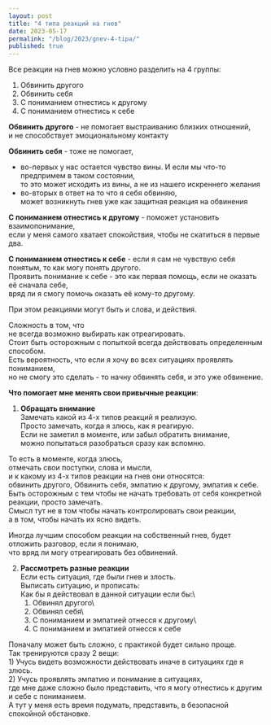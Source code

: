 ```yaml
---
layout: post
title: "4 типа реакций на гнев"
date: 2023-05-17
permalink: "/blog/2023/gnev-4-tipa/"
published: true
---
```

Все реакции на гнев можно условно разделить на 4 группы:
1. Обвинить другого
2. Обвинить себя
3. С пониманием отнестись к другому
4. С пониманием отнестись к себе

**Обвинить другого** - не помогает выстраиванию близких отношений,\
	и не способствует эмоциональному контакту

**Обвинить себя** - тоже не помогает,  
 * во-первых у нас остается чувство вины. И если мы что-то предпримем в таком состоянии,\
		то это может исходить из вины, а не из нашего искреннего желания
 * во-вторых в ответ на то что я себя обвиняю,\
		может возникнуть гнев уже как защитная реакция на обвинения  

**С пониманием отнестись к другому** - поможет установить взаимопонимание,\
	если у меня самого хватает спокойствия, чтобы не скатиться в первые два.

**С пониманием отнестись к себе** - если я сам не чувствую себя понятым, то как могу понять другого.\
   Проявить понимание к себе - это как первая помощь, если не оказать её сначала себе,\
   вряд ли я смогу помочь оказать её кому-то другому.

При этом реакциями могут быть и слова, и действия.

Сложность в том, что\
не всегда возможно выбирать как отреагировать.\
Стоит быть осторожным с попыткой всегда действовать определенным способом.\
Есть вероятность, что если я хочу во всех ситуациях проявлять пониманием,\
но не смогу это сделать - то начну обвинять себя, и это уже обвинение.

**Что помогает мне менять свои привычные реакции**:

1) **Обращать внимание**\
Замечать какой из 4-х типов реакций я реализую.\
Просто замечать, когда я злюсь, как я реагирую.\
Если не заметил в моменте, или забыл обратить внимание,\
можно попытаться разобраться сразу как вспомню.

То есть в моменте, когда злюсь,\
отмечать свои поступки, слова и мысли,\
и к какому из 4-х типов реакции на гнев они относятся:\
обвинить другого, Обвинить себя, эмпатию к другому, эмпатия к себе.\
Быть осторожным с тем чтобы не начать требовать от себя конкретной реакции, просто замечать.\
Смысл тут не в том чтобы начать контролировать свои реакции,\
а в том, чтобы начать их ясно видеть.

Иногда лучшим способом реакции на собственный гнев, будет отложить разговор, если я понимаю,\
что вряд ли могу отреагировать без обвинений.

2) **Рассмотреть разные реакции**\
Если есть ситуация, где были гнев и злость.\
Выписать ситуацию, и прописать:\
Как бы я действовал в данной ситуации если бы:\
	1) Обвинял другого\
	2) Обвинял себя\
	3) С пониманием и эмпатией отнесся к другому\
	4) С пониманием и эмпатией отнесся к себе

Поначалу может быть сложно, с практикой будет сильно проще.\
Так тренируются сразу 2 вещи:\
	1) Учусь видеть возможности действовать иначе в ситуациях где я злюсь.\
	2) Учусь проявлять эмпатию и понимание в ситуациях,\
где мне даже сложно было представить, что я могу отнестись к другим и себе с пониманием.\
А тут у меня есть время подумать, представить, в безопасной спокойной обстановке.
